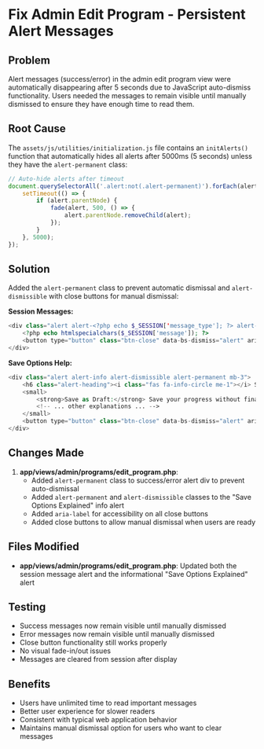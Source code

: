 # Fix Admin Edit Program - Persistent Alert Messages

## Problem
Alert messages (success/error) in the admin edit program view were automatically disappearing after 5 seconds due to JavaScript auto-dismiss functionality. Users needed the messages to remain visible until manually dismissed to ensure they have enough time to read them.

## Root Cause
The `assets/js/utilities/initialization.js` file contains an `initAlerts()` function that automatically hides all alerts after 5000ms (5 seconds) unless they have the `alert-permanent` class:

```javascript
// Auto-hide alerts after timeout
document.querySelectorAll('.alert:not(.alert-permanent)').forEach(alert => {
    setTimeout(() => {
        if (alert.parentNode) {
            fade(alert, 500, () => {
                alert.parentNode.removeChild(alert);
            });
        }
    }, 5000);
});
```

## Solution
Added the `alert-permanent` class to prevent automatic dismissal and `alert-dismissible` with close buttons for manual dismissal:

**Session Messages:**
```php
<div class="alert alert-<?php echo $_SESSION['message_type']; ?> alert-dismissible alert-permanent show" role="alert">
    <?php echo htmlspecialchars($_SESSION['message']); ?>
    <button type="button" class="btn-close" data-bs-dismiss="alert" aria-label="Close"></button>
</div>
```

**Save Options Help:**
```php
<div class="alert alert-info alert-dismissible alert-permanent mb-3">
    <h6 class="alert-heading"><i class="fas fa-info-circle me-1"></i> Save Options Explained</h6>
    <small>
        <strong>Save as Draft:</strong> Save your progress without finalizing. You can continue editing later.<br>
        <!-- ... other explanations ... -->
    </small>
    <button type="button" class="btn-close" data-bs-dismiss="alert" aria-label="Close"></button>
</div>
```

## Changes Made
1. **app/views/admin/programs/edit_program.php**: 
   - Added `alert-permanent` class to success/error alert div to prevent auto-dismissal
   - Added `alert-permanent` and `alert-dismissible` classes to the "Save Options Explained" info alert
   - Added `aria-label` for accessibility on all close buttons
   - Added close buttons to allow manual dismissal when users are ready

## Files Modified
- **app/views/admin/programs/edit_program.php**: Updated both the session message alert and the informational "Save Options Explained" alert

## Testing
- Success messages now remain visible until manually dismissed
- Error messages now remain visible until manually dismissed  
- Close button functionality still works properly
- No visual fade-in/out issues
- Messages are cleared from session after display

## Benefits
- Users have unlimited time to read important messages
- Better user experience for slower readers
- Consistent with typical web application behavior
- Maintains manual dismissal option for users who want to clear messages
